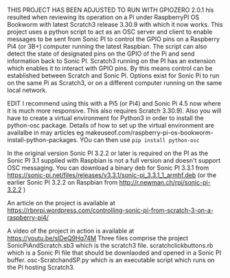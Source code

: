 THIS PROJECT HAS BEEN ADJUSTED TO RUN WITH GPIOZERO 2.0.1 his resulted when reviewing its operation on a Pi under RaspberryPI OS Bookworm with latest Scratch3 release 3.30.9 with which it now works.
This project uses a python script to act as an OSC server and client to enable messages to be sent from Sonic PI to control the GPIO pins on a Raspberry Pi4 (or 3B+) computer running the latest Raspbian. The script can also detect the state of designated pins on the GPIO of the Pi and send information back to Sonic PI. Scratch3 running on the PI has an extension which enables it to interact with GPIO pins. By this means control can be established between Scratch and Sonic Pi. Options exist for Sonic Pi to run on the same Pi as Scratch3, or on a different computer running on the same local network.

EDIT I recommend using this with a Pi5 (or Pi4) and Sonic Pi 4.5 now where it is much more responsive. This also requires Scratch 3.30.9). Also you will have to create a virtual environment for Python3  in order to install the python-osc package. Details of how to set up the virtual environment are availalbe in may articles eg makeuseof.com/raspberry-pi-os-bookworm-install-python-packages. YOu can then use `pip install python-osc`

In the original version  Sonic PI 3.2.2 or later is required on the PI as the Sonic PI 3.1 supplied with Raspbian is not a full version and doesn't support OSC messaging. You can download a binary deb for Sonic PI 3.3.1 from https://sonic-pi.net/files/releases/v3.3.1/sonic-pi_3.3.1_1_armhf.deb (or the earlier Sonic PI 3.2.2 on Raspbian from http://r.newman.ch/rpi/sonic-pi-3.2.2 )

An article on the project is available at https://rbnrpi.wordpress.com/controlling-sonic-pi-from-scratch-3-on-a-raspberry-pi4/

A video of the project in action is available at https://youtu.be/sIDeQ9Hq74M
Three files comprise the project
SonicPiAndScratch.sb3 which is the scratch3 file.
scratchclickbuttons.rb which is a Sonic Pi file that should be downlaoded and opened in a Sonic PI buffer.
osc-ScratchandSP.py which is an executable script which runs on the Pi hosting Scratch3.
